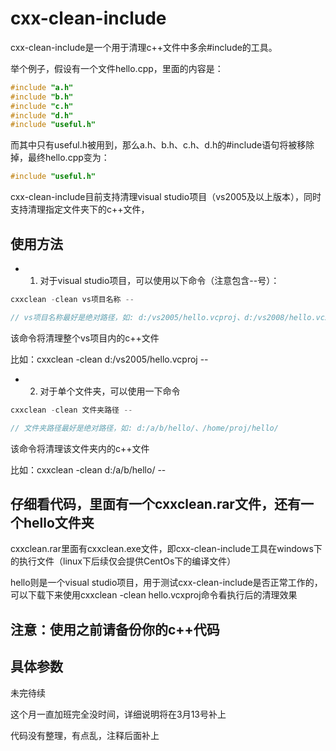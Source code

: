cxx-clean-include
=====

cxx-clean-include是一个用于清理c++文件中多余#include的工具。

举个例子，假设有一个文件hello.cpp，里面的内容是：

```cpp
#include "a.h"
#include "b.h"
#include "c.h"
#include "d.h"
#include "useful.h"
```

而其中只有useful.h被用到，那么a.h、b.h、c.h、d.h的#include语句将被移除掉，最终hello.cpp变为：

```cpp
#include "useful.h"
```

cxx-clean-include目前支持清理visual studio项目（vs2005及以上版本），同时支持清理指定文件夹下的c++文件，

## 使用方法

* 1. 对于visual studio项目，可以使用以下命令（注意包含--号）：

```cpp
cxxclean -clean vs项目名称 --

// vs项目名称最好是绝对路径，如: d:/vs2005/hello.vcproj、d:/vs2008/hello.vcxproj
```

该命令将清理整个vs项目内的c++文件

比如：cxxclean -clean d:/vs2005/hello.vcproj --

* 2. 对于单个文件夹，可以使用一下命令

```cpp
cxxclean -clean 文件夹路径 --

// 文件夹路径最好是绝对路径，如: d:/a/b/hello/、/home/proj/hello/
```

该命令将清理该文件夹内的c++文件

比如：cxxclean -clean d:/a/b/hello/ --

## 仔细看代码，里面有一个cxxclean.rar文件，还有一个hello文件夹

cxxclean.rar里面有cxxclean.exe文件，即cxx-clean-include工具在windows下的执行文件（linux下后续仅会提供CentOs下的编译文件）

hello则是一个visual studio项目，用于测试cxx-clean-include是否正常工作的，可以下载下来使用cxxclean -clean hello.vcxproj命令看执行后的清理效果

## 注意：使用之前请备份你的c++代码

## 具体参数

未完待续

这个月一直加班完全没时间，详细说明将在3月13号补上

代码没有整理，有点乱，注释后面补上